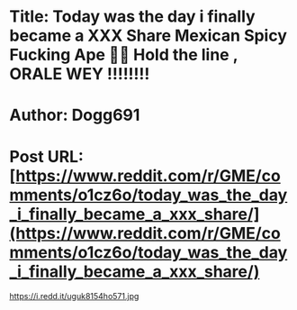 # Title: Today was the day i finally became a XXX Share Mexican Spicy Fucking Ape 🙌💎 Hold the line , ORALE WEY !!!!!!!!
# Author: Dogg691
# Post URL: [https://www.reddit.com/r/GME/comments/o1cz6o/today_was_the_day_i_finally_became_a_xxx_share/](https://www.reddit.com/r/GME/comments/o1cz6o/today_was_the_day_i_finally_became_a_xxx_share/)


https://i.redd.it/uguk8154ho571.jpg